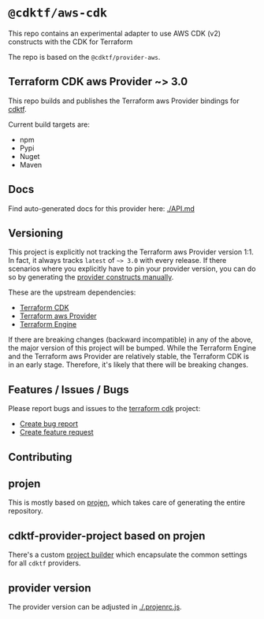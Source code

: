 # `@cdktf/aws-cdk`

This repo contains an experimental adapter to use AWS CDK (v2) constructs with the CDK for Terraform

The repo is based on the `@cdktf/provider-aws`.


## Terraform CDK aws Provider ~> 3.0

This repo builds and publishes the Terraform aws Provider bindings for [cdktf](https://cdk.tf).

Current build targets are:

- npm
- Pypi
- Nuget
- Maven

## Docs

Find auto-generated docs for this provider here: [./API.md](./API.md)

## Versioning

This project is explicitly not tracking the Terraform aws Provider version 1:1. In fact, it always tracks `latest` of `~> 3.0` with every release. If there scenarios where you explicitly have to pin your provider version, you can do so by generating the [provider constructs manually](https://cdk.tf/imports).

These are the upstream dependencies:

- [Terraform CDK](https://cdk.tf)
- [Terraform aws Provider](https://github.com/terraform-providers/terraform-provider-aws)
- [Terraform Engine](https://terraform.io)

If there are breaking changes (backward incompatible) in any of the above, the major version of this project will be bumped. While the Terraform Engine and the Terraform aws Provider are relatively stable, the Terraform CDK is in an early stage. Therefore, it's likely that there will be breaking changes.

## Features / Issues / Bugs

Please report bugs and issues to the [terraform cdk](https://cdk.tf) project:

- [Create bug report](https://cdk.tf/bug)
- [Create feature request](https://cdk.tf/feature)

## Contributing

## projen

This is mostly based on [projen](https://github.com/eladb/projen), which takes care of generating the entire repository.

## cdktf-provider-project based on projen

There's a custom [project builder](https://github.com/terraform-cdk-providers/cdktf-provider-project) which encapsulate the common settings for all `cdktf` providers.

## provider version

The provider version can be adjusted in [./.projenrc.js](./.projenrc.js).

